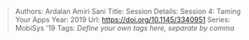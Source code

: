 > Authors: Ardalan Amiri Sani
> Title: Session Details: Session 4: Taming Your Apps
> Year: 2019
> Url: https://doi.org/10.1145/3340951
> Series: MobiSys '19
> Tags: *Define your own tags here, separate by comma*